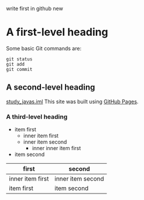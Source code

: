 write first in github
new
# A first-level heading
Some basic Git commands are: 
```
git status
git add
git commit
```


## A second-level heading
[study_javas.iml](./study_javas.iml)
This site was built using [GitHub Pages](https://pages.github.com/).


### A third-level heading
- item first
    - inner item first
    - inner item second
        - inner inner item first
- item second

| first | second |
| -- | -- |
|inner item first | inner item second|
| item first| item second|
